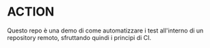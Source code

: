 # ACTION

Questo repo è una demo di come automatizzare i test all'interno di un repository remoto,
sfruttando quindi i principi di CI.
